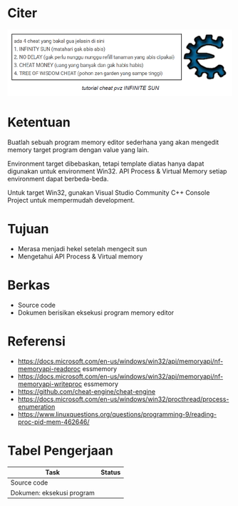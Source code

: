 # Citer
![gambar](bg-citer.PNG)

# Ketentuan
<p>Buatlah sebuah program memory editor sederhana yang akan mengedit memory target program dengan value yang lain. </p>
<p>Environment target dibebaskan, tetapi template diatas hanya dapat digunakan untuk environment Win32. API Process & Virtual Memory setiap environment dapat berbeda-beda. </p>
<p>Untuk target Win32, gunakan Visual Studio Community C++ Console Project untuk mempermudah development.</p>

# Tujuan
- Merasa menjadi hekel setelah mengecit sun
- Mengetahui API Process & Virtual memory
# Berkas
- Source code
- Dokumen berisikan eksekusi program memory editor
# Referensi
- https://docs.microsoft.com/en-us/windows/win32/api/memoryapi/nf-memoryapi-readproc
essmemory
- https://docs.microsoft.com/en-us/windows/win32/api/memoryapi/nf-memoryapi-writeproc
essmemory
- https://github.com/cheat-engine/cheat-engine
- https://docs.microsoft.com/en-us/windows/win32/procthread/process-enumeration
- https://www.linuxquestions.org/questions/programming-9/reading-proc-pid-mem-462646/
# Tabel Pengerjaan
|          Task                |Status|
|------------------------------|------|
|Source code                   |      |
|Dokumen: eksekusi program     |      |

